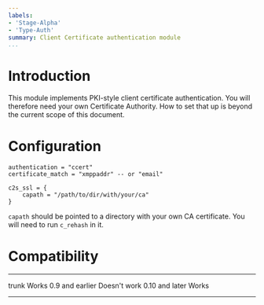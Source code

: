 ```yaml
---
labels:
- 'Stage-Alpha'
- 'Type-Auth'
summary: Client Certificate authentication module
...
```


Introduction
============

This module implements PKI-style client certificate authentication. You
will therefore need your own Certificate Authority. How to set that up
is beyond the current scope of this document.

Configuration
=============


    authentication = "ccert"
    certificate_match = "xmppaddr" -- or "email"

    c2s_ssl = {
        capath = "/path/to/dir/with/your/ca"
    }

`capath` should be pointed to a directory with your own CA certificate.
You will need to run `c_rehash` in it.

Compatibility
=============

  ----------------- --------------
  trunk             Works
  0.9 and earlier   Doesn't work
  0.10 and later    Works
  ----------------- --------------
